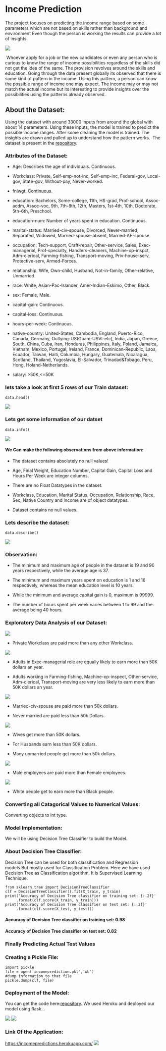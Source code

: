 # Income Prediction

The project focuses on predicting the income range based on some parameters
which are not based on skills rather than background and environment Even though 
the person is working the results can provide a lot of insights.

![](https://github.com/Sara-cos/Intern-Projects/blob/main/int%20ml-5/Income-Prediction/static/Retrain%20Model.jpg)

​
Whoever apply for a job or the new candidates or even any person who is 
curious to know the range of income possibilities regardless of the skills did not get the idea of the 
same. The provision revolves around the skills and education. Going through the data present 
globally its observed that there is some kind of pattern in the income. Using this pattern, a person 
can know the possible range of income one may expect. The income may or may not match the actual income but its interesting to provide insights over the possibilities using the patterns already 
observed.

## About the Dataset:

Using the dataset with around 33000 inputs from around the global with about 14 
parameters. Using these inputs, the model is trained to predict the possible income ranges. After 
some cleaning the model is trained. The insights are drawn and pulled up to understand how the 
pattern works.
​
The dataset is present in the [repository](https://github.com/Sara-cos/Income_Prediction).

### Attributes of the Dataset:

* Age: Describes the age of individuals. Continuous.

* Workclass: Private, Self-emp-not-inc, Self-emp-inc, Federal-gov, Local-gov, State-gov, Without-pay, Never-worked.

* fnlwgt: Continuous.

* education: Bachelors, Some-college, 11th, HS-grad, Prof-school, Assoc-acdm, Assoc-voc, 9th, 7th-8th, 12th, Masters, 1st-4th, 10th, Doctorate, 5th-6th, Preschool.

* education-num: Number of years spent in education. Continuous.

* marital-status: Married-civ-spouse, Divorced, Never-married, Separated, Widowed, Married-spouse-absent, Married-AF-spouse.

* occupation: Tech-support, Craft-repair, Other-service, Sales, Exec-managerial, Prof-specialty, Handlers-cleaners, Machine-op-inspct, Adm-clerical, Farming-fishing, Transport-moving, Priv-house-serv, Protective-serv, Armed-Forces.

* relationship: Wife, Own-child, Husband, Not-in-family, Other-relative, Unmarried.

* race: White, Asian-Pac-Islander, Amer-Indian-Eskimo, Other, Black.

* sex: Female, Male.

* capital-gain: Continuous.

* capital-loss: Continuous.

* hours-per-week: Continuous.

* native-country: United-States, Cambodia, England, Puerto-Rico, Canada, Germany, Outlying-US(Guam-USVI-etc), India, Japan, Greece, South, China, Cuba, Iran, Honduras, Philippines, Italy, Poland, Jamaica, Vietnam, Mexico, Portugal, Ireland, France, Dominican-Republic, Laos, Ecuador, Taiwan, Haiti, Columbia, Hungary, Guatemala, Nicaragua, Scotland, Thailand, Yugoslavia, El-Salvador, Trinadad&Tobago, Peru, Hong, Holand-Netherlands.

* salary: >50K,<=50K

### lets take a look at first 5 rows of our Train dataset:


```
data.head()
```
![](https://github.com/aishwaryaa-01/Income_Prediction/blob/main/Images/Screenshot%20(31).png)


### Lets get some information of our datset

```
data.info()
```
![](https://github.com/aishwaryaa-01/Income_Prediction/blob/main/Images/info.png)

#### We Can make the following observations from above information:

* The dataset contains absolutely no null values!

* Age, Final Weight, Education Number, Capital Gain, Capital Loss and Hours Per Week are integer columns.

* There are no Float Datatypes in the dataset.

* Workclass, Education, Marital Status, Occupation, Relationship, Race, Sec, Native Country and Income are of object datatypes.

* Dataset contains no null values.

### Lets describe the dataset:

```
data.describe()
```
![](https://github.com/aishwaryaa-01/Income_Prediction/blob/main/Images/describe.png)

### Observation:

* The minimum and maximum age of people in the dataset is 19 and 90 years respectively, while the average age is 37.

* The minimum and maximum years spent on education is 1 and 16 respectively, whereas the mean education level is 10 years.

* While the minimum and average capital gain is 0, maximum is 99999. 

* The number of hours spent per week varies between 1 to 99 and the average being 40 hours.

### Exploratory Data Analysis of our Dataset:

![](https://github.com/aishwaryaa-01/Income_Prediction/blob/main/Images/1.png)

* Private Workclass are paid more than any other Workclass.

![](https://github.com/aishwaryaa-01/Income_Prediction/blob/main/Images/2.png)

* Adults in Exec-managerial role are equally likely to earn more than 50K dollars an year.

* Adults working in Farming-fishing, Machine-op-inspect, Other-service, Adm-clerical, Transport-moving are very less likely to earn more than 50K dollars an year.

![](https://github.com/aishwaryaa-01/Income_Prediction/blob/main/Images/3.png)

* Married-civ-spouse are paid more than 50k dollars.

* Never married are paid less than 50k Dollars.

![](https://github.com/aishwaryaa-01/Income_Prediction/blob/main/Images/4.png)

* Wives get more than 50K dollars.

* For Husbands earn less than 50K dollars.

* Many unmarried people get more than 50k dollars.

![](https://github.com/aishwaryaa-01/Income_Prediction/blob/main/Images/5.png)

* Male employees are paid more than Female employees.

![](https://github.com/aishwaryaa-01/Income_Prediction/blob/main/Images/6.png)

* White people get to earn more than Black people.

### Converting all Catagorical Values to Numerical Values:

Converting objects to int type.

### Model Implementation:

We will be using Decision Tree Classifier to build the Model.

### About Decision Tree Classifier:

Decision Tree can be used for both classification and Regression models.But mostly used for Classification Problem.
Here we have used Decision Tree as Classification algorithm.
It is Supervised Learning Technique.

```
from sklearn.tree import DecisionTreeClassifier
clf = DecisionTreeClassifier().fit(X_train, y_train)
print('Accuracy of Decision Tree classifier on training set: {:.2f}'
     .format(clf.score(X_train, y_train)))
print('Accuracy of Decision Tree classifier on test set: {:.2f}'
     .format(clf.score(X_test, y_test)))
```



#### Accuracy of Decision Tree classifier on training set: 0.98
#### Accuracy of Decision Tree classifier on test set: 0.82

### Finally Predicting Actual Test Values

### Creating a Pickle File:

```
import pickle
file = open('incomeprediction.pkl','wb')
#dump information to that file
pickle.dump(clf, file)

```

### Deployment of the Model:

You can get the code here:[repository](https://github.com/Sara-cos/Income_Prediction/app.py).
We used Heroku and deployed our model using flask...

![](https://github.com/Sara-cos/Intern-Projects/blob/main/int%20ml-5/Income-Prediction/static/IP2.png)
![](https://github.com/Sara-cos/Intern-Projects/blob/main/int%20ml-5/Income-Prediction/static/IP3.png)

### Link Of the Application:

https://incomepredictions.herokuapp.com/
![](https://github.com/aishwaryaa-01/Income_Prediction/blob/main/Images/app.png)
